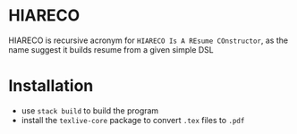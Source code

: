 # HIARECO
HIARECO is recursive acronym for `HIARECO Is A REsume COnstructor`, as the name suggest it builds resume from a given simple DSL
# Installation
* use `stack build` to build the program
* install the `texlive-core` package to convert `.tex` files to `.pdf`
